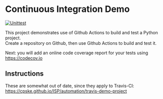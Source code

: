Continuous Integration Demo
============================
[![Unittest](https://github.com/PloyyNK/demo-pyci/actions/workflows/python-app.yml/badge.svg)](https://github.com/PloyyNK/demo-pyci/actions/workflows/python-app.yml)

This project demonstrates use of Github Actions to build and test a Python project.  
Create a repository on Github, then use Github Actions to build and test it.

Next: you will add an online code coverage report for your tests using <https://codecov.io>

## Instructions

These are somewhat out of date, since they apply to Travis-CI:
<https://cpske.github.io/ISP/automation/travis-demo-project>


